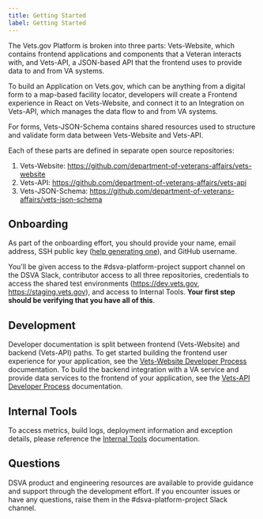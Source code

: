```yaml
---
title: Getting Started
label: Getting Started
---
```

The Vets.gov Platform is broken into three parts: Vets-Website, which contains frontend applications and components that a Veteran interacts with, and Vets-API, a JSON-based API that the frontend uses to provide data to and from VA systems.

To build an Application on Vets.gov, which can be anything from a digital form to a map-based facility locator, developers will create a Frontend experience in React on Vets-Website, and connect it to an Integration on Vets-API, which manages the data flow to and from VA systems.

For forms, Vets-JSON-Schema contains shared resources used to structure and validate form data between Vets-Website and Vets-API.

Each of these parts are defined in separate open source repositories:

1. Vets-Website: https://github.com/department-of-veterans-affairs/vets-website
1. Vets-API: https://github.com/department-of-veterans-affairs/vets-api
1. Vets-JSON-Schema: https://github.com/department-of-veterans-affairs/vets-json-schema

## Onboarding

As part of the onboarding effort, you should provide your name, email address, SSH public key ([help generating one](./internal-tools-access/#requirements)), and GitHub username.

You'll be given access to the #dsva-platform-project support channel on the DSVA Slack, contributor access to all three repositories, credentials to access the shared test environments (https://dev.vets.gov, https://staging.vets.gov), and access to Internal Tools. **Your first step should be verifying that you have all of this**.

## Development

Developer documentation is split between frontend (Vets-Website) and backend (Vets-API) paths. To get started building the frontend user experience for your application, see the [Vets-Website Developer Process](./vets-website/vets-website-readme) documentation. To build the backend integration with a VA service and provide data services to the frontend of your application, see the [Vets-API Developer Process](./vets-website/vets-api-readme) documentation.

## Internal Tools

To access metrics, build logs, deployment information and exception details, please reference the [Internal Tools](./internal-tools-access) documentation.

## Questions

DSVA product and engineering resources are available to provide guidance and support through the development effort. If you encounter issues or have any questions, raise them in the #dsva-platform-project Slack channel.
